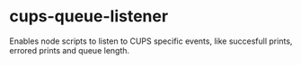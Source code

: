 # cups-queue-listener
Enables node scripts to listen to CUPS specific events, like succesfull prints, errored prints and queue length.
